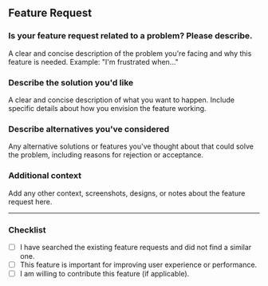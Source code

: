 ## Feature Request

### Is your feature request related to a problem? Please describe.
A clear and concise description of the problem you're facing and why this feature is needed. Example: "I'm frustrated when..."

### Describe the solution you'd like
A clear and concise description of what you want to happen. Include specific details about how you envision the feature working.

### Describe alternatives you've considered
Any alternative solutions or features you've thought about that could solve the problem, including reasons for rejection or acceptance.

### Additional context
Add any other context, screenshots, designs, or notes about the feature request here.

---

### Checklist

- [ ] I have searched the existing feature requests and did not find a similar one.
- [ ] This feature is important for improving user experience or performance.
- [ ] I am willing to contribute this feature (if applicable).

